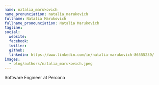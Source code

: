 ```yaml
---
name: natalia_marukovich
name_pronunciation: natalia_marukovich
fullname: Natalia Marukovich
fullname_pronounciation: Natalia Marukovich
tagline: 
social:
  website: 
  facebook:
  twitter: 
  github: 
  linkedin: https://www.linkedin.com/in/natalia-marukovich-86555239/
images:
  - blog/authors/natalia_marukovich.jpeg
---
```


Software Engineer at Percona